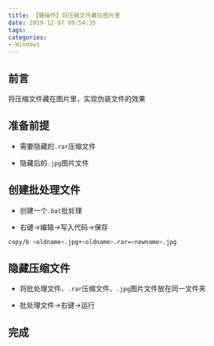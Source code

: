 ```yaml
---
title: 【骚操作】将压缩文件藏在图片里
date: 2019-12-07 09:54:35
tags:
categories:
- Windows
---
```


## 前言

将压缩文件藏在图片里，实现伪装文件的效果

<!-- more -->

## 准备前提

- 需要隐藏的`.rar`压缩文件

- 隐藏后的`.jpg`图片文件

## 创建批处理文件

- 创建一个`.bat`批处理

- 右键->编辑->写入代码->保存

``` bash
copy/b <oldname>.jpg+<oldname>.rar=<newname>.jpg
```

## 隐藏压缩文件

- 将批处理文件、`.rar`压缩文件、`.jpg`图片文件放在同一文件夹

- 批处理文件->右键->运行

## 完成

